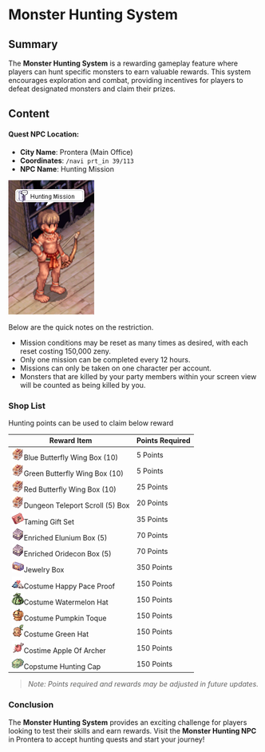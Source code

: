 # Monster Hunting System

## Summary

The **Monster Hunting System** is a rewarding gameplay feature where players can hunt specific monsters to earn valuable rewards. This system encourages exploration and combat, providing incentives for players to defeat designated monsters and claim their prizes.

## Content

#### **Quest NPC Location**:
- **City Name**: Prontera (Main Office)
- **Coordinates**: `/navi prt_in 39/113`
- **NPC Name**: Hunting Mission

![Hunting Mission NPC](assets/npc/Hunting_Mission.png)

Below are the quick notes on the restriction.

- Mission conditions may be reset as many times as desired, with each reset costing 150,000 zeny.
- Only one mission can be completed every 12 hours.
- Missions can only be taken on one character per account.
- Monsters that are killed by your party members within your screen view will be counted as being killed by you.

### Shop List

Hunting points can be used to claim below reward

| Reward Item  | Points Required           |
|--------------|----------------------|
| ![14048](assets/item/14048.png)Blue Butterfly Wing Box (10)<br>	|	5 Points |
| ![13852](assets/item/13852.png)Green Butterfly Wing Box (10)<br>	|	5 Points |
| ![13854](assets/item/13854.png)Red Butterfly Wing Box (10)<br>	|	25 Points |
| ![13553](assets/item/13553.png)Dungeon Teleport Scroll (5) Box<br>	|	20 Points |
| ![12105](assets/item/12105.png)Taming Gift Set<br>	|	35 Points |
| ![14219](assets/item/14219.png)Enriched Elunium Box (5)<br>	|	70 Points |
| ![14220](assets/item/14220.png)Enriched Oridecon Box (5)<br>	|	70 Points |
| ![12106](assets/item/12106.png)Jewelry Box<br>	|	350 Points |
| ![19762](assets/item/19762.png)Costume Happy Pace Proof<br>	|	150 Points |
| ![20373](assets/item/20373.png)Costume Watermelon Hat<br>	|	150 Points |
| ![20394](assets/item/20394.png)Costume Pumpkin Toque<br>	|	150 Points |
| ![20396](assets/item/20396.png)Costume Green Hat<br>	|	150 Points |
| ![19797](assets/item/19797.png)Costime Apple Of Archer<br>	|	150 Points |
| ![20204](assets/item/20204.png)Copstume Hunting Cap<br>	|	150 Points |


> *Note: Points required and rewards may be adjusted in future updates.*


### Conclusion

The **Monster Hunting System** provides an exciting challenge for players looking to test their skills and earn rewards. Visit the **Monster Hunting NPC** in Prontera to accept hunting quests and start your journey!

